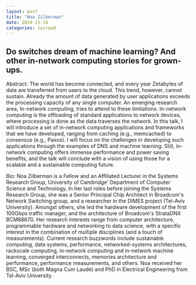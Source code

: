 ```yaml
---
layout: post
title: "Noa Zilberman"
date: 2019-11-19
categories: sysread
---
```


## Do switches dream of machine learning? And other in-network computing stories for grown-ups.

Abstract: The world has become connected, and every year Zetabytes of data are transferred from users to the cloud. This trend, however, cannot sustain. Already the amount of data generated by user applications exceeds the processing capacity of any single computer. An emerging research area, In-network computing, tries to attend to these limitations. In-network computing is the offloading of standard applications to network devices, where processing is done as the data traverses the network. In this talk, I will introduce a set of in-network computing applications and frameworks that we have developed, ranging from caching (e.g., memcached) to consensus (e.g., Paxos). I will focus on the challenges in developing such applications through the examples of DNS and machine learning. Still, in-network computing offers immense performance and power saving benefits, and the talk will conclude with a vision of using those for a scalable and a sustainable computing future.

Bio: Noa Zilberman is a Fellow and an Affiliated Lecturer in the Systems Research Group, University of Cambridge' Department of Computer Science and Technology. In her last roles before joining the Systems Research Group, she was a Senior Principal Chip Architect in Broadcom's Network Switching group, and a researcher in the DIMES project (Tel-Aviv University). Amongst others, she led the hardware development of the first 100Gbps traffic manager, and the architecture of Broadcom's StrataDNX BCM88670. Her research interests range from computer architecture, programmable hardware and networking to data science, with a specific interest in the combination of multiple disciplines (and a touch of measurements).
Current research buzzwords include sustainable computing, data systems, performance, networked-systems architectures, rackscale computing, in-network computing and in-network machine learning, converged interconnects, memories architecture and performance, performance measurements, and others.
Noa received her BSC, MSc (both Magna Cum Laude) and PhD in Electrical Engineering from Tel-Aviv University.

